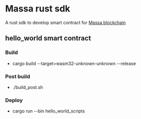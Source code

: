# Massa rust sdk

A rust sdk to develop smart contract for [Massa blockchain](www.massa.net)

## hello_world smart contract

### Build

* cargo build --target=wasm32-unknown-unknown --release

### Post build

* ./build_post.sh

### Deploy

* cargo run --bin hello_world_scripts
